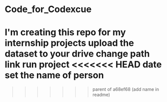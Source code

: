 # Code_for_Codexcue
I'm creating this repo for my internship projects
upload the dataset to your drive
change path link
run project
<<<<<<< HEAD
date set
the name of person 
=======
>>>>>>> parent of a68ef68 (add name in readme)
